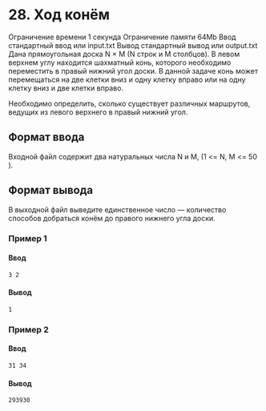 # 28. Ход конём

Ограничение времени	1 секунда
Ограничение памяти	64Mb
Ввод	стандартный ввод или input.txt
Вывод	стандартный вывод или output.txt
Дана прямоугольная доска N × M (N строк и M столбцов). В левом верхнем углу находится шахматный конь, которого необходимо переместить в правый нижний угол доски. В данной задаче конь может перемещаться на две клетки вниз и одну клетку вправо или на одну клетку вниз и две клетки вправо.

Необходимо определить, сколько существует различных маршрутов, ведущих из левого верхнего в правый нижний угол.

## Формат ввода

Входной файл содержит два натуральных числа N и M, (1 <= N, M <= 50 ).

## Формат вывода

В выходной файл выведите единственное число — количество способов добраться конём до правого нижнего угла доски.

### Пример 1

#### Ввод	
```
3 2
```
#### Вывод
```
1
```

### Пример 2

#### Ввод	
```
31 34
```
#### Вывод
```
293930
```
